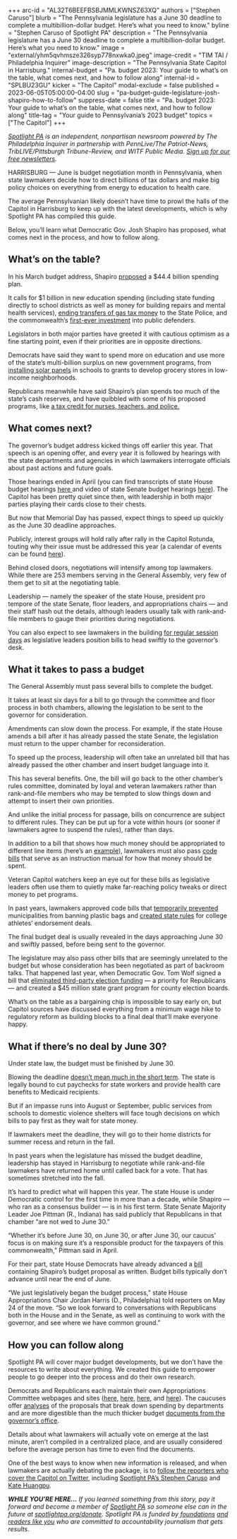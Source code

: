 +++
arc-id = "AL32T6BEEFBSBJMMLKWNSZ63XQ"
authors = ["Stephen Caruso"]
blurb = "The Pennsylvania legislature has a June 30 deadline to complete a multibillion-dollar budget. Here’s what you need to know."
byline = "Stephen Caruso of Spotlight PA"
description = "The Pennsylvania legislature has a June 30 deadline to complete a multibillion-dollar budget. Here’s what you need to know."
image = "external/yhm5qvhmsze326syp778nxwka0.jpeg"
image-credit = "TIM TAI / Philadelphia Inquirer"
image-description = "The Pennsylvania State Capitol in Harrisburg."
internal-budget = "Pa. budget 2023: Your guide to what’s on the table, what comes next, and how to follow along"
internal-id = "SPLBU23GU"
kicker = "The Capitol"
modal-exclude = false
published = 2023-06-05T05:00:00-04:00
slug = "pa-budget-guide-legislature-josh-shapiro-how-to-follow"
suppress-date = false
title = "Pa. budget 2023: Your guide to what’s on the table, what comes next, and how to follow along"
title-tag = "Your guide to Pennsylvania’s 2023 budget"
topics = ["The Capitol"]
+++

<a href="https://www.spotlightpa.org/"><i>Spotlight PA</i></a><i> is an independent, nonpartisan newsroom powered by The Philadelphia Inquirer in partnership with PennLive/The Patriot-News, TribLIVE/Pittsburgh Tribune-Review, and WITF Public Media. </i><a href="https://www.spotlightpa.org/newsletters"><i>Sign up for our free newsletters</i></a><i>.</i>

HARRISBURG — June is budget negotiation month in Pennsylvania, when state lawmakers decide how to direct billions of tax dollars and make big policy choices on everything from energy to education to health care.

The average Pennsylvanian likely doesn’t have time to prowl the halls of the Capitol in Harrisburg to keep up with the latest developments, which is why Spotlight PA has compiled this guide.

Below, you’ll learn what Democratic Gov. Josh Shapiro has proposed, what comes next in the process, and how to follow along.

<script src="https://www.spotlightpa.org/embed.js" async></script><div data-spl-embed-version="1" data-spl-src="https://www.spotlightpa.org/embeds/newsletter/"></div>


## What’s on the table?

In his March budget address, Shapiro <a href="https://www.spotlightpa.org/news/2023/03/governor-shapiro-budget-education-spending-conservative/">proposed</a> a $44.4 billion spending plan.

It calls for $1 billion in new education spending (including state funding directly to school districts as well as money for building repairs and mental health services), <a href="https://www.spotlightpa.org/news/2023/04/pa-josh-shapiro-budget-state-police-transportation/">ending transfers of gas tax money</a> to the State Police, and the commonwealth’s <a href="https://www.spotlightpa.org/news/2023/04/pa-public-defense-gov-shapiro/">first-ever investment</a> into public defenders.

Legislators in both major parties have greeted it with cautious optimism as a fine starting point, even if their priorities are in opposite directions.

Democrats have said they want to spend more on education and use more of the state’s multi-billion surplus on new government programs, from <a href="https://www.pahouse.com/Fiedler/InTheNews/NewsRelease/?id=129073">installing solar panels</a> in schools to grants to develop grocery stores in low-income neighborhoods.

Republicans meanwhile have said Shapiro’s plan spends too much of the state’s cash reserves, and have quibbled with some of his proposed programs, like <a href="https://www.spotlightpa.org/news/2023/05/tax-credit-shapiro-teachers-nurses-cops-harrisburg/">a tax credit for nurses, teachers, and police.</a>

## What comes next?

The governor’s budget address kicked things off earlier this year. That speech is an opening offer, and every year it is followed by hearings with the state departments and agencies in which lawmakers interrogate officials about past actions and future goals.

Those hearings ended in April (you can find transcripts of state House budget hearings <a href="https://www.legis.state.pa.us/cfdocs/cteeInfo/Index.cfm?CteeBody=H&Code=62">here </a>and video of state Senate budget hearings <a href="https://appropriations.pasenategop.com/category/meeting_hearing/">here</a>). The Capitol has been pretty quiet since then, with leadership in both major parties playing their cards close to their chests.

But now that Memorial Day has passed, expect things to speed up quickly as the June 30 deadline approaches.

Publicly, interest groups will hold rally after rally in the Capitol Rotunda, touting why their issue must be addressed this year (a calendar of events can be found <a href="https://www.dgs.pa.gov/Pages/Calendar.aspx">here</a>).

Behind closed doors, negotiations will intensify among top lawmakers. While there are 253 members serving in the General Assembly, very few of them get to sit at the negotiating table.

Leadership — namely the speaker of the state House, president pro tempore of the state Senate, floor leaders, and appropriations chairs — and their staff hash out the details, although leaders usually talk with rank-and-file members to gauge their priorities during negotiations.

You can also expect to see lawmakers in the building <a href="https://www.legis.state.pa.us/SessionDays.cfm?Chamber=H">for regular session days</a> as legislative leaders position bills to head swiftly to the governor’s desk.

## What it takes to pass a budget

The General Assembly must pass several bills to complete the budget.

It takes at least six days for a bill to go through the committee and floor process in both chambers, allowing the legislation to be sent to the governor for consideration.

Amendments can slow down the process. For example, if the state House amends a bill after it has already passed the state Senate, the legislation must return to the upper chamber for reconsideration.

To speed up the process, leadership will often take an unrelated bill that has already passed the other chamber and insert budget language into it.

This has several benefits. One, the bill will go back to the other chamber’s rules committee, dominated by loyal and veteran lawmakers rather than rank-and-file members who may be tempted to slow things down and attempt to insert their own priorities.

And unlike the initial process for passage, bills on concurrence are subject to different rules. They can be put up for a vote within hours (or sooner if lawmakers agree to suspend the rules), rather than days.

In addition to a bill that shows how much money should be appropriated to different line items (here’s an <a href="https://www.legis.state.pa.us/CFDOCS/Legis/PN/Public/btCheck.cfm?txtType=HTM&amp;sessYr=2021&amp;sessInd=0&amp;billBody=S&amp;billTyp=B&amp;billNbr=1100&amp;pn=1852">example</a>), lawmakers must also pass <a href="https://www.penncapital-star.com/government-politics/cracking-the-code-these-budget-bills-are-where-the-deals-get-made/">code bills</a> that serve as an instruction manual for how that money should be spent.

Veteran Capitol watchers keep an eye out for these bills as legislative leaders often use them to quietly make far-reaching policy tweaks or direct money to pet programs.

In past years, lawmakers approved code bills that <a href="https://www.spotlightpa.org/news/2021/06/pa-plastic-bag-ban-preemption-philadelphia-pittsburgh/">temporarily prevented</a> municipalities from banning plastic bags and <a href="https://www.mcall.com/2021/07/01/pennsylvania-college-athletes-can-now-earn-compensation-for-their-name-image-likeness/">created state rules</a> for college athletes’ endorsement deals.

The final budget deal is usually revealed in the days approaching June 30 and swiftly passed, before being sent to the governor.

The legislature may also pass other bills that are seemingly unrelated to the budget but whose consideration has been negotiated as part of backroom talks. That happened last year, when Democratic Gov. Tom Wolf signed a bill that <a href="https://www.spotlightpa.org/news/2022/07/pa-election-funding-private-donation-ban-budget-deal/">eliminated third-party election funding</a> — a priority for Republicans — and created a $45 million state grant program for county election boards.

What’s on the table as a bargaining chip is impossible to say early on, but Capitol sources have discussed everything from a minimum wage hike to regulatory reform as building blocks to a final deal that’ll make everyone happy.

## What if there’s no deal by June 30?

Under state law, the budget must be finished by June 30.

Blowing the deadline <a href="https://www.spotlightpa.org/news/2022/07/pennsylvania-state-budget-explainer-late/">doesn’t mean much in the short term</a>. The state is legally bound to cut paychecks for state workers and provide health care benefits to Medicaid recipients.

But if an impasse runs into August or September, public services from schools to domestic violence shelters will face tough decisions on which bills to pay first as they wait for state money.

If lawmakers meet the deadline, they will go to their home districts for summer recess and return in the fall.

In past years when the legislature has missed the budget deadline, leadership has stayed in Harrisburg to negotiate while rank-and-file lawmakers have returned home until called back for a vote. That has sometimes stretched into the fall.

It’s hard to predict what will happen this year. The state House is under Democratic control for the first time in more than a decade, while Shapiro — who ran as a consensus builder — is in his first term. State Senate Majority Leader Joe Pittman (R., Indiana) has said publicly that Republicans in that chamber “are not wed to June 30.”

“Whether it’s before June 30, on June 30, or after June 30, our caucus’ focus is on making sure it’s a responsible product for the taxpayers of this commonwealth,” Pittman said in April.

For their part, state House Democrats have already advanced a <a href="https://www.legis.state.pa.us/cfdocs/billinfo/billinfo.cfm?syear=2023&sind=0&body=H&type=B&bn=611">bill</a> containing Shapiro’s budget proposal as written. Budget bills typically don’t advance until near the end of June.

“We just legislatively began the budget process,” state House Appropriations Chair Jordan Harris (D., Philadelphia) told reporters on May 24 of the move. “So we look forward to conversations with Republicans both in the House and in the Senate, as well as continuing to work with the governor, and see where we have common ground.”

<script src="https://www.spotlightpa.org/embed.js" async></script><div data-spl-embed-version="1" data-spl-src="https://www.spotlightpa.org/embeds/donate/"></div>


## How you can follow along

Spotlight PA will cover major budget developments, but we don’t have the resources to write about everything. We created this guide to empower people to go deeper into the process and do their own research.

Democrats and Republicans each maintain their own Appropriations Committee webpages and sites (<a href="https://www.houseappropriations.com/">here</a>, <a href="https://www.pabudget.com/">here</a>, <a href="https://www.senatorhughes.com/budget/">here</a>, and <a href="https://appropriations.pasenategop.com/">here</a>). The caucuses offer <a href="https://www.houseappropriations.com/Topic/BudgetYears/746">analyses</a> of the proposals that break down spending by departments and are more digestible than the much thicker budget <a href="https://www.budget.pa.gov/Publications%20and%20Reports/CommonwealthBudget/Pages/default.aspx">documents from the governor’s office</a>.

Details about what lawmakers will actually vote on emerge at the last minute, aren’t compiled in a centralized place, and are usually considered before the average person has time to even find the documents.

One of the best ways to know when new information is released, and when lawmakers are actually debating the package, is to <a href="https://twitter.com/i/lists/997209412136816641">follow the reporters who cover the Capitol on Twitter</a>, including <a href="https://twitter.com/StephenJ_Caruso">Spotlight PA’s Stephen Caruso</a> and <a href="https://twitter.com/katehuangpu13?lang=en">Kate Huangpu</a>.

<i><b>WHILE YOU’RE HERE...</b></i><i> If you learned something from this story, pay it forward and become a member of </i><a href="https://www.spotlightpa.org/"><i>Spotlight PA</i></a><i> so someone else can in the future at </i><a href="http://spotlightpa.org/donate"><i>spotlightpa.org/donate</i></a><i>. Spotlight PA is funded by</i><a href="https://www.spotlightpa.org/support"><i> foundations</i></a><i> </i><a href="https://www.spotlightpa.org/support"><i>and readers like you</i></a><i> who are committed to accountability journalism that gets results.</i>
